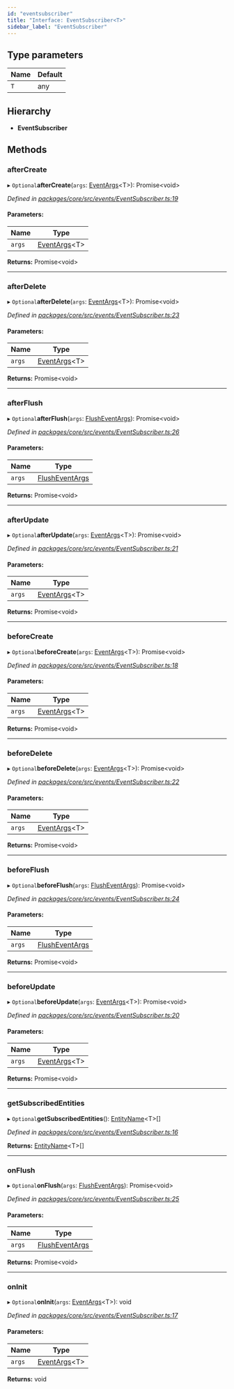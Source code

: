 ```yaml
---
id: "eventsubscriber"
title: "Interface: EventSubscriber<T>"
sidebar_label: "EventSubscriber"
---
```


## Type parameters

Name | Default |
------ | ------ |
`T` | any |

## Hierarchy

* **EventSubscriber**

## Methods

### afterCreate

▸ `Optional`**afterCreate**(`args`: [EventArgs](eventargs.md)&#60;T>): Promise&#60;void>

*Defined in [packages/core/src/events/EventSubscriber.ts:19](https://github.com/mikro-orm/mikro-orm/blob/c7aaca40d/packages/core/src/events/EventSubscriber.ts#L19)*

#### Parameters:

Name | Type |
------ | ------ |
`args` | [EventArgs](eventargs.md)&#60;T> |

**Returns:** Promise&#60;void>

___

### afterDelete

▸ `Optional`**afterDelete**(`args`: [EventArgs](eventargs.md)&#60;T>): Promise&#60;void>

*Defined in [packages/core/src/events/EventSubscriber.ts:23](https://github.com/mikro-orm/mikro-orm/blob/c7aaca40d/packages/core/src/events/EventSubscriber.ts#L23)*

#### Parameters:

Name | Type |
------ | ------ |
`args` | [EventArgs](eventargs.md)&#60;T> |

**Returns:** Promise&#60;void>

___

### afterFlush

▸ `Optional`**afterFlush**(`args`: [FlushEventArgs](flusheventargs.md)): Promise&#60;void>

*Defined in [packages/core/src/events/EventSubscriber.ts:26](https://github.com/mikro-orm/mikro-orm/blob/c7aaca40d/packages/core/src/events/EventSubscriber.ts#L26)*

#### Parameters:

Name | Type |
------ | ------ |
`args` | [FlushEventArgs](flusheventargs.md) |

**Returns:** Promise&#60;void>

___

### afterUpdate

▸ `Optional`**afterUpdate**(`args`: [EventArgs](eventargs.md)&#60;T>): Promise&#60;void>

*Defined in [packages/core/src/events/EventSubscriber.ts:21](https://github.com/mikro-orm/mikro-orm/blob/c7aaca40d/packages/core/src/events/EventSubscriber.ts#L21)*

#### Parameters:

Name | Type |
------ | ------ |
`args` | [EventArgs](eventargs.md)&#60;T> |

**Returns:** Promise&#60;void>

___

### beforeCreate

▸ `Optional`**beforeCreate**(`args`: [EventArgs](eventargs.md)&#60;T>): Promise&#60;void>

*Defined in [packages/core/src/events/EventSubscriber.ts:18](https://github.com/mikro-orm/mikro-orm/blob/c7aaca40d/packages/core/src/events/EventSubscriber.ts#L18)*

#### Parameters:

Name | Type |
------ | ------ |
`args` | [EventArgs](eventargs.md)&#60;T> |

**Returns:** Promise&#60;void>

___

### beforeDelete

▸ `Optional`**beforeDelete**(`args`: [EventArgs](eventargs.md)&#60;T>): Promise&#60;void>

*Defined in [packages/core/src/events/EventSubscriber.ts:22](https://github.com/mikro-orm/mikro-orm/blob/c7aaca40d/packages/core/src/events/EventSubscriber.ts#L22)*

#### Parameters:

Name | Type |
------ | ------ |
`args` | [EventArgs](eventargs.md)&#60;T> |

**Returns:** Promise&#60;void>

___

### beforeFlush

▸ `Optional`**beforeFlush**(`args`: [FlushEventArgs](flusheventargs.md)): Promise&#60;void>

*Defined in [packages/core/src/events/EventSubscriber.ts:24](https://github.com/mikro-orm/mikro-orm/blob/c7aaca40d/packages/core/src/events/EventSubscriber.ts#L24)*

#### Parameters:

Name | Type |
------ | ------ |
`args` | [FlushEventArgs](flusheventargs.md) |

**Returns:** Promise&#60;void>

___

### beforeUpdate

▸ `Optional`**beforeUpdate**(`args`: [EventArgs](eventargs.md)&#60;T>): Promise&#60;void>

*Defined in [packages/core/src/events/EventSubscriber.ts:20](https://github.com/mikro-orm/mikro-orm/blob/c7aaca40d/packages/core/src/events/EventSubscriber.ts#L20)*

#### Parameters:

Name | Type |
------ | ------ |
`args` | [EventArgs](eventargs.md)&#60;T> |

**Returns:** Promise&#60;void>

___

### getSubscribedEntities

▸ `Optional`**getSubscribedEntities**(): [EntityName](../index.md#entityname)&#60;T>[]

*Defined in [packages/core/src/events/EventSubscriber.ts:16](https://github.com/mikro-orm/mikro-orm/blob/c7aaca40d/packages/core/src/events/EventSubscriber.ts#L16)*

**Returns:** [EntityName](../index.md#entityname)&#60;T>[]

___

### onFlush

▸ `Optional`**onFlush**(`args`: [FlushEventArgs](flusheventargs.md)): Promise&#60;void>

*Defined in [packages/core/src/events/EventSubscriber.ts:25](https://github.com/mikro-orm/mikro-orm/blob/c7aaca40d/packages/core/src/events/EventSubscriber.ts#L25)*

#### Parameters:

Name | Type |
------ | ------ |
`args` | [FlushEventArgs](flusheventargs.md) |

**Returns:** Promise&#60;void>

___

### onInit

▸ `Optional`**onInit**(`args`: [EventArgs](eventargs.md)&#60;T>): void

*Defined in [packages/core/src/events/EventSubscriber.ts:17](https://github.com/mikro-orm/mikro-orm/blob/c7aaca40d/packages/core/src/events/EventSubscriber.ts#L17)*

#### Parameters:

Name | Type |
------ | ------ |
`args` | [EventArgs](eventargs.md)&#60;T> |

**Returns:** void
